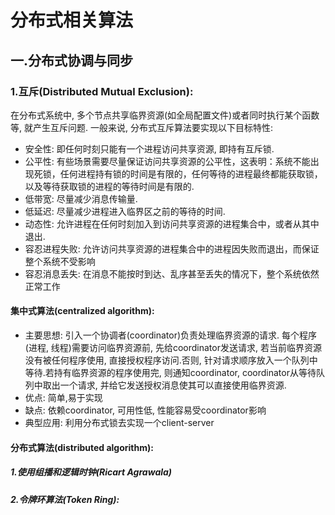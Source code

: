 # 分布式相关算法

## 一.分布式协调与同步
### 1.互斥(Distributed Mutual Exclusion):
在分布式系统中, 多个节点共享临界资源(如全局配置文件)或者同时执行某个函数等, 就产生互斥问题.
一般来说, 分布式互斥算法要实现以下目标特性:
- 安全性: 即任何时刻只能有一个进程访问共享资源, 即持有互斥锁.
- 公平性: 有些场景需要尽量保证访问共享资源的公平性，这表明：系统不能出现死锁，任何进程持有锁的时间是有限的，任何等待的进程最终都能获取锁，以及等待获取锁的进程的等待时间是有限的.
- 低带宽: 尽量减少消息传输量.
- 低延迟: 尽量减少进程进入临界区之前的等待的时间.
- 动态性: 允许进程在任何时刻加入到访问共享资源的进程集合中，或者从其中退出.
- 容忍进程失败: 允许访问共享资源的进程集合中的进程因失败而退出，而保证整个系统不受影响
- 容忍消息丢失: 在消息不能按时到达、乱序甚至丢失的情况下，整个系统依然正常工作

#### 集中式算法(centralized algorithm):
- 主要思想: 引入一个协调者(coordinator)负责处理临界资源的请求. 每个程序(进程, 线程)需要访问临界资源前, 先给coordinator发送请求, 若当前临界资源没有被任何程序使用, 直接授权程序访问.否则, 针对请求顺序放入一个队列中等待.若持有临界资源的程序使用完, 则通知coordinator, coordinator从等待队列中取出一个请求, 并给它发送授权消息使其可以直接使用临界资源.
- 优点: 简单,易于实现
- 缺点: 依赖coordinator, 可用性低, 性能容易受coordinator影响
- 典型应用: 利用分布式锁去实现一个client-server


#### 分布式算法(distributed algorithm):

##### 1.使用组播和逻辑时钟(Ricart Agrawala) 

##### 2.令牌环算法(Token Ring):
